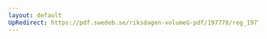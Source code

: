 ```yaml
---
layout: default
UpRedirect: https://pdf.swedeb.se/riksdagen-volumeG-pdf/197778/reg_197778__reg_02.pdf
---
```


